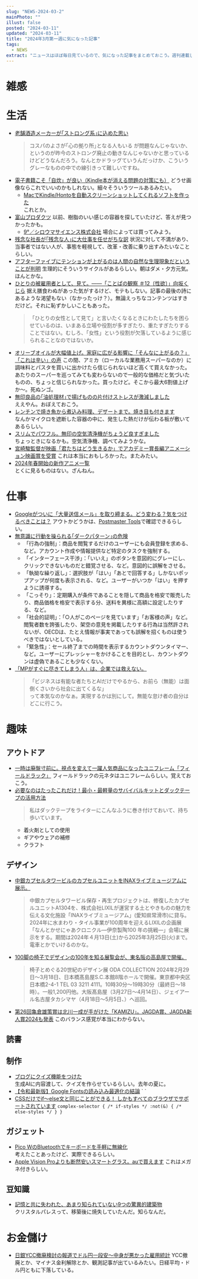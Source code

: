 ```yaml
---
slug: "NEWS-2024-03-2"
mainPhoto: ""
illust: false
posted: "2024-03-11"
updated: "2024-03-11"
title: "2024年3月第一週に気になった記事"
tags:
  - NEWS
extract: "ニュースはほぼ毎日見ているので、気になった記事をまとめておこう。週刊連載したい。"
---
```


# 雑感

# 生活

- [老舗酒造メーカーが｢ストロング系｣に込めた思い](https://toyokeizai.net/articles/-/739582)  
  > コスパのよさが｢心の拠り所｣となる人もいる
  が問題なんじゃないか、というのが昨今のストロング廃止の動きなんじゃないかと思っているけどどうなんだろう。なんとかドラッグていうんだっけか、こういうグレーなものの中での線引きって難しいですね。
- [電子書籍こそ「自炊」が良い（Kindle本が消える問題の対策にも）](https://tabkul.com/?p=291654&utm_source=rss&utm_medium=rss&utm_campaign=post-291654) 
  どうせ画像ならこれでいいのかもしれない。細々そういうツールあるみたい。
  - [MacでKindle/Hontoを自動スクリーンショットしてくれるソフトを作った](https://snapshots.hatenablog.jp/entry/auto-screen-shot-in-mac)  
    これとか。
- [富山プロダクツ](https://www.japandesign.ne.jp/products/2024/03/75457/) 
  以前、樹脂のいい感じの容器を探していたけど、答えが見つかったかも。
  - [9°／シロウマサイエンス株式会社](https://9-do.net/) 
    場合によっては買ってみよう。
- [残念な社長が｢残念な人｣に大仕事を任せがちな訳](https://toyokeizai.net/articles/-/734945?page=4) 
  状況に対して不満があり、当事者ではない人が、事態を軽視して、改革・改善に乗り出すみたいなことらしい。
- [アフターファイブにテンションが上がるのは人間の自然な生理現象だということが判明](https://gigazine.net/news/20240314-circadian-rhythm-sleep-deprivation-mood/) 
  生理的にそういうサイクルがあるらしい。朝はダメ・夕方元気。ほんとかな。
- [ひとりの被雇用者として、見て。――「ことぱの観察 ＃12〔性欲〕」向坂くじら](https://nhkbook-hiraku.com/n/n71ba6b9b5747) 
  据え膳食わぬがあった気がするけど、モテもしない。記事の最後の詩にあるような渇望もない（なかったっけ？）。無論えっちなコンテンツはすきだけど。それに恥ずかしいこともあった。  
  > 「ひとりの女性として見て」と言いたくなるときにわたしたちを困らせているのは、いまある立場や役割が多すぎたり、重たすぎたりすることではない。むしろ、「女性」という役割が欠落しているように感じられることなのではないか。
- [オリーブオイルが大幅値上げ。家庭に広がる影響に「そんなに上がるの？」「これは辛い」の声](https://macaro-ni.jp/146664) 
  この間、アミカ（ローカルな業務用スーパーなのか）に調味料とパスタを買いに出かけたら信じられないほど高くて買えなかった。あたりのスーパーを巡ってみても変わらないので一般的な価格だと気づいたものの、ちょっと信じられなかった。買ったけど。そこから最大6割値上げか〜。死ぬンゴ。
- [無印良品の｢油処理材｣で揚げものの片付けストレスが激減しました](https://www.gizmodo.jp/2024/03/muji-oil.html)  
  ええやん。おぼえておこう。
- [レンチンで焼き魚から煮込み料理、デザートまで。焼き目も付きます](https://www.gizmodo.jp/2024/03/rangematepro.html)  
  なんかマイクロを遮断した容器の中に、発生した熱だけが伝わる板が敷いてあるらしい。
- [スリムでパワフル。無印の空気清浄機がちょうど良すぎました](https://www.gizmodo.jp/2024/03/muji-compact-air-purifier-review.html)  
  ちょっときになるかも。空気清浄機、調べてみようかな。
- [宮崎駿監督が映画「君たちはどう生きるか」でアカデミー賞長編アニメーション映画賞を受賞](https://gigazine.net/news/20240311-oscar-96th-the-boy-and-the-heron-hayao-miyazaki/) 
  これは本当におもしろかった。またみたい。
- [2024年春開始の新作アニメ一覧](https://gigazine.net/news/20240311-anime-2024spring/)  
  とくに見るものはない。ざんねん。

# 仕事

- [Googleがついに「大量送信メール」を取り締まる。どう変わる？気をつけるべきことは？](https://www.lifehacker.jp/article/2403-googles-new-rules-for-mass-emails/) 
  アウトかどうかは、[Postmaster Tools](https://support.google.com/a/answer/14289100?sjid=6088442835602746020-NA&visit_id=638437016874112168-3315678666&rd=1)で確認できるらしい。
- [無意識に行動を操られる｢ダークパターン｣の危険](https://toyokeizai.net/articles/-/739914?page=3) 
  - 「行為の強制」：商品を閲覧するだけのユーザーにも会員登録を求める、など。アカウント作成や情報提供など特定のタスクを強制する。
  - 「インターフェース干渉」：「いいえ」のボタンを意図的にグレーにし、クリックできないものだと錯覚させる、など。意図的に誤解をさせる。
  - 「執拗な繰り返し」：選択肢が「はい」「あとで回答する」しかないポップアップが何度も表示される、など。ユーザーがいつか「はい」を押すように誘導する。
  - 「こっそり」：定期購入が条件であることを隠して商品を格安で販売したり、商品価格を格安で表示する分、送料を異様に高額に設定したりする、など。
  - 「社会的証明」：「○人がこのページを見ています」「お客様の声」など。閲覧者数を誇張したり、架空の意見を掲載したりする行為は当然許されないが、OECDは、たとえ情報が事実であっても誤解を招くものは使うべきではないとしている。
  - 「緊急性」：セール終了までの時間を表示するカウントダウンタイマー、など。ユーザーにプレッシャーをかけることを目的とし、カウントダウンは虚偽であることも少なくない。
- [「MPがすぐに尽きてしまう人」は、企業では救えない。](https://blog.tinect.jp/?p=85681) 
  > 「ビジネスは有能な者たちとAIだけでやるから、お前ら（無能）は面倒くさいから社会に出てくるな」  
  って本気なのかなぁ。実現するかは別にして。無能な怠け者の自分はどこに行こう。

# 趣味

## アウトドア

- [一時は廃盤寸前に。視点を変えて一躍人気商品になったユニフレーム「フィールドラック」](https://www.goodspress.jp/columns/589278/3/) 
  フィールドラックの元ネタはユニフレームらしい。覚えておこう。
- [必要なのはたったこれだけ！最小・最軽量のサバイバルキットとダックテープの活用方法](https://www.goodspress.jp/reports/589228/)
  > 私はダックテープをライターにこんなふうに巻き付けておいて、持ち歩いています。
  - 着火剤としての使用
  - ギアやウェアの補修
  - クラフト


## デザイン

- [中銀カプセルタワービルのカプセルユニットをINAXライブミュージアムに展示。](https://kenchiku-blog.blogspot.com/2024/03/inax.html)  
  > 中銀カプセルタワービル保存・再生プロジェクトは、修復したカプセルユニットA1304を、株式会社LIXILが運営する土とやきものの魅力を伝える文化施設「INAXライブミュージアム」(愛知県常滑市)に貸与。2024年に水まわり・タイル事業が100周年を迎えるLIXILの企画展「なんとかせにゃあクロニクル―伊奈製陶100 年の挑戦―」会場に展示をする。期間は2024年４月13日(土)から2025年3月25日(火)まで。 
  電車とかでいけるのかな。
- [100脚の椅子でデザインの100年を知る展覧会が、東名阪の高島屋で開催。](https://casabrutus.com/categories/design/395606) 
  > 椅子とめぐる20世紀のデザイン展 ODA COLLECTION 2024年2月29日～3月18日、日本橋髙島屋S.C.本館8階ホールで開催。東京都中央区日本橋2-4-1 TEL 03 3211 4111。10時30分～19時30分（最終日～18時）。一般1,200円他。大阪髙島屋（3月27日～4月14日）、ジェイアール名古屋タカシマヤ（4月18日～5月5日、）へ巡回。
- [第26回亀倉雄策賞は北川一成が手がけた「KAMIZU」。JAGDA賞、JAGDA新人賞2024も発表](https://www.japandesign.ne.jp/news/2024/03/75455/) 
  このバランス感覚が本当にわからない。

## 読書


## 制作

- [ブログにクイズ機能をつけた](https://yukyu.net/posts/2023-08-12)  
  生成AIに内容渡して、クイズを作らせているらしい。去年の夏に。
- [【令和最新版】Google Fontsの読み込み最適化の結論](https://www.tak-dcxi.com/article/optimization-of-google-font-loading/) 
  `
  <link rel="preconnect" href="https://fonts.googleapis.com" />
  <link rel="preconnect" href="https://fonts.gstatic.com" crossorigin /><!--先に読み込んでねの指示-->
  <link rel="preload" as="style" fetchpriority="high" href="{href}" /><!--先に読み込んでね・優先度高目でねの指示-->
  <link rel="stylesheet" href="{href}" media="print" onload='this.media="all"' /><!--ページソースの読み込みが終わってから読み込む指示-->
  `
- [CSSだけでif～else文と同じことができる！ しかもすべてのブラウザでサポートされています](https://coliss.com/articles/build-websites/operation/css/css-if-else-clauses.html) 
  `
  complex-selector {
  /* if-styles */
  :not(&) {
    /* else-styles */
    }
  }
  `

## ガジェット

- [Pico WのBluetoothでキーボードを手軽に無線化](https://qiita.com/BParound30/items/8261d6fef2fe6825a8f8)  
  考えたことあったけど、実際できるらしい。
- [Apple Vision Proよりも断然安いスマートグラス。auで買えます](https://www.gizmodo.jp/2024/03/smartglasses_au.html) 
  これはメガネ付きらしい。

## 豆知識

- [記憶と共に失われた、あまり知られていない9つの驚異的建築物](https://karapaia.com/archives/52329976.html)  
  クリスタルパレスって、移築後に焼失していたんだ。知らなんだ。

# お金儲け

- [日銀YCC撤廃検討の報道でドル円一段安～中身が悪かった雇用統計](http://hiroko.yutaka-shoji.co.jp/2024/03/ycc.html)
  YCC撤廃とか、マイナス金利解除とか、観測記事が出ているみたい。日経平均・ドル円ともに下落している。

